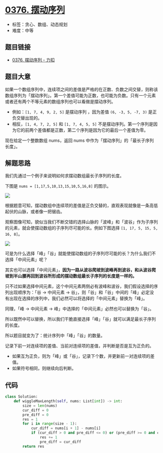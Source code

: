 # [0376. 摆动序列](https://leetcode.cn/problems/wiggle-subsequence/)

- 标签：贪心、数组、动态规划
- 难度：中等

## 题目链接

- [0376. 摆动序列 - 力扣](https://leetcode.cn/problems/wiggle-subsequence/)

## 题目大意

如果一个数组序列中，连续项之间的差值是严格的在正数、负数之间交替，则称该数组序列为「摆动序列」。第一个差值可能为正数，也可能为负数。只有一个元素或者还有两个不等元素的数组序列也可以看做是摆动序列。

- 例如：`[1, 7, 4, 9, 2, 5]` 是摆动序列 ，因为差值 `(6, -3, 5, -7, 3)` 是正负交替出现的。
- 相反，`[1, 4, 7, 2, 5]` 和 `[1, 7, 4, 5, 5]` 不是摆动序列。第一个序列是因为它的前两个差值都是正数，第二个序列是因为它的最后一个差值为零。

现在给定一个整数数组 nums，返回 nums 中作为「摆动序列」的「最长子序列长度」。

## 解题思路

我们先通过一个例子来说明如何求摆动数组最长子序列的长度。

下图是 `nums = [1,17,5,10,13,15,10,5,16,8]` 的图示。

![](http://qcdn.itcharge.cn/images/20210805131834.png)

根据题意可知，摆动数组中连续项的差值是正负交替的，直观表现就像是一条高低起伏的山脉，或者像一把锯齿。

观察图像可知，貌似当我们不断交错的选择山脉的「波峰」和「波谷」作为子序列的元素，就会使摆动数组的子序列尽可能的长。例如下图选择 `[1, 17, 5, 15, 5, 16, 8]`。

![](http://qcdn.itcharge.cn/images/20210805131848.png)

可是为什么选择「峰」「谷」就能使摆动数组的子序列尽可能的长？为什么我们不选择「中间元素」呢？

其实也可以选择「中间元素」，**因为一路从波谷爬坡到波峰再到波谷，和从波谷爬坡到半山腰再回到波谷所形成的摆动数组最长子序列的长度是一样的。**

只不过如果选择中间元素，这个中间元素两侧必有波峰和波谷，我们假设选择的序列出现顺序为：「谷 -> 中间元素 -> 谷」，则「谷」和「谷」中间的「峰」必定没有出现在选择的序列中，我们必然可以将选择的「中间元素」替换为「峰」。

同理，「峰 -> 中间元素 -> 峰」中选择的「中间元素」必然也可以替换为「谷」。

所以既然中可以替换，所以我们干脆直接选择「峰」「谷」就可以满足最长子序列的长度。

所以题目就变为了：统计序列中「峰」「谷」的数量。

记录下前一对连续项的差值、当前对连续项的差值，并判断是否是互为正负的。

- 如果互为正负，则为「峰」或「谷」，记录下个数，并更新前一对连续项的差值。
- 如果符号相同，则继续向后判断。

## 代码

```python
class Solution:
    def wiggleMaxLength(self, nums: List[int]) -> int:
        size = len(nums)
        cur_diff = 0
        pre_diff = 0
        res = 1
        for i in range(size - 1):
            cur_diff = nums[i + 1] - nums[i]
            if (cur_diff > 0 and pre_diff <= 0) or (pre_diff >= 0 and cur_diff < 0):
                res += 1
                pre_diff = cur_diff
        return res
```

